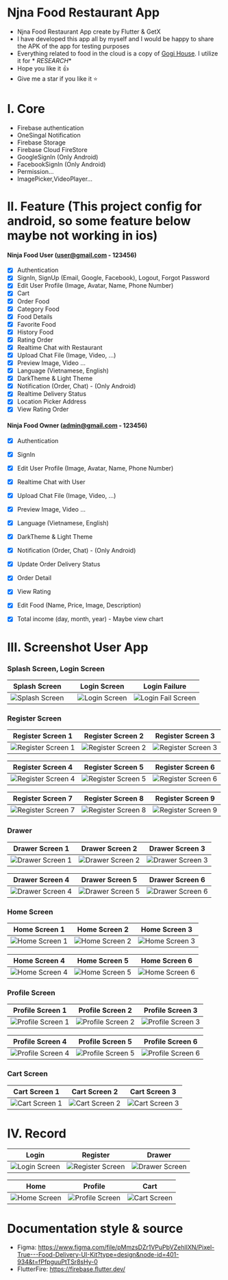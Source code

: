 # Njna Food Restaurant App

* Njna Food Restaurant App create by Flutter & GetX
* I have developed this app all by myself and I would be happy to share the APK of the app for testing purposes
* Everything related to food in the cloud is a copy of [Gogi House](https://gogi.com.vn/thuc-don). I utilize it for *
  *RESEARCH**
* Hope you like it 👍
* Give me a star if you like it ⭐

# I. Core

- Firebase authentication
- OneSingal Notification
- Firebase Storage
- Firebase Cloud FireStore
- GoogleSignIn (Only Android)
- FacebookSignIn (Only Android)
- Permission...
- ImagePicker,VideoPlayer...

# II. Feature (This project config for android, so some feature below maybe not working in ios)

#### Ninja Food User (user@gmail.com - 123456)

- [x] Authentication
- [x] SignIn, SignUp (Email, Google, Facebook), Logout, Forgot Password
- [x] Edit User Profile (Image, Avatar, Name, Phone Number)
- [x] Cart
- [x] Order Food
- [x] Category Food
- [x] Food Details
- [x] Favorite Food
- [x] History Food
- [x] Rating Order
- [x] Realtime Chat with Restaurant
- [x] Upload Chat File (Image, Video, ...)
- [x] Preview Image, Video ...
- [x] Language (Vietnamese, English)
- [x] DarkTheme & Light Theme
- [x] Notification (Order, Chat) - (Only Android)
- [x] Realtime Delivery Status
- [x] Location Picker Address
- [x] View Rating Order

#### Ninja Food Owner (admin@gmail.com - 123456)

- [x] Authentication
- [x] SignIn
- [x] Edit User Profile (Image, Avatar, Name, Phone Number)
- [x] Realtime Chat with User
- [x] Upload Chat File (Image, Video, ...)
- [x] Preview Image, Video ...
- [x] Language (Vietnamese, English)
- [x] DarkTheme & Light Theme
- [x] Notification (Order, Chat) - (Only Android)
- [x] Update Order Delivery Status
- [x] Order Detail
- [x] View Rating
- [x] Edit Food (Name, Price, Image, Description)
- [x] Total income (day, month, year) - Maybe view chart



# III. Screenshot User App

### **Splash Screen, Login Screen**


|         Splash Screen          |  |         Login Screen         |             Login Failure              |
|:------------------------------:|:-|:-----------------------------:|:--------------------------------------:|
| ![Splash Screen][splash-image] |  | ![Login Screen][login-image] | ![Login Fail Screen][login-fail-image] |

### **Register Screen**

|           Register Screen 1            |           Register Screen 2            |           Register Screen 3 |
|:--------------------------------------:|:--------------------------------------:|:----------------------------:|
| ![Register Screen 1][register-image-1] | ![Register Screen 2][register-image-2] | ![Register Screen 3][register-image-3] |

|           Register Screen 4            |           Register Screen 5            |           Register Screen 6 |
|:--------------------------------------:|:--------------------------------------:|:----------------------------:|
| ![Register Screen 4][register-image-4] | ![Register Screen 5][register-image-5] | ![Register Screen 6][register-image-6] |

|           Register Screen 7            |           Register Screen 8            |           Register Screen 9 |
|:--------------------------------------:|:--------------------------------------:|:----------------------------:|
| ![Register Screen 7][register-image-7] | ![Register Screen 8][register-image-8] | ![Register Screen 9][register-image-9] |


### **Drawer**
|           Drawer Screen 1            |           Drawer Screen 2            |           Drawer Screen 3 |
|:------------------------------------:|:------------------------------------:|:--------------------------:|
| ![Drawer Screen 1][drawer-image-1] | ![Drawer Screen 2][drawer-image-2] | ![Drawer Screen 3][drawer-image-3] |

|           Drawer Screen 4            |           Drawer Screen 5            |           Drawer Screen 6 |
|:------------------------------------:|:------------------------------------:|:--------------------------:|
| ![Drawer Screen 4][drawer-image-4] | ![Drawer Screen 5][drawer-image-5] | ![Drawer Screen 6][drawer-image-6] |


### **Home Screen**
|           Home Screen 1            |           Home Screen 2            |           Home Screen 3 |
|:----------------------------------:|:----------------------------------:|:------------------------:|
| ![Home Screen 1][home-image-1] | ![Home Screen 2][home-image-2] | ![Home Screen 3][home-image-3] |

|           Home Screen 4            |           Home Screen 5            |           Home Screen 6 |
|:----------------------------------:|:----------------------------------:|:------------------------:|
| ![Home Screen 4][home-image-4] | ![Home Screen 5][home-image-5] | ![Home Screen 6][home-image-6] |


### **Profile Screen**

| Profile Screen 1 | Profile Screen 2 | Profile Screen 3 |
|:----------------:|:----------------:|:----------------:|
| ![Profile Screen 1][profile-image-1] | ![Profile Screen 2][profile-image-2] | ![Profile Screen 3][profile-image-3] |

 
| Profile Screen 4 | Profile Screen 5 | Profile Screen 6 |
|:----------------:|:----------------:|:----------------:|
| ![Profile Screen 4][profile-image-4] | ![Profile Screen 5][profile-image-5] | ![Profile Screen 6][profile-image-6] |


### **Cart Screen**

| Cart Screen 1 | Cart Screen 2 | Cart Screen 3 |
|:-------------:|:-------------:|:-------------:|
| ![Cart Screen 1][cart-image-1] | ![Cart Screen 2][cart-image-2] | ![Cart Screen 3][cart-image-3] |



# IV. Record

|             Login             |              Register               |        Drawer        |
|:-----------------------------:|:-----------------------------------:|:--------------------:|
| ![Login Screen][login-record] | ![Register Screen][register-record] | ![Drawer Screen][drawer-record] |



| Home | Profile | Cart |
|:----:|:-------:|:----:|
| ![Home Screen][home-record] | ![Profile Screen][profile-record] | ![Cart Screen][cart-record] |





# Documentation style & source
- Figma: https://www.figma.com/file/pMmzsDZr1VPuPbVZehlIXN/Pixel-True---Food-Delivery-UI-Kit?type=design&node-id=401-934&t=fPfpguuPtTSr8sHy-0
- FlutterFire: https://firebase.flutter.dev/

<!-- Variables/Text References max width = 200 -->

[splash-image]:     https://raw.githubusercontent.com/quocbao238/NinjaFood/devMaster/screen_shot/splash.png

[login-image]:      https://raw.githubusercontent.com/quocbao238/NinjaFood/devMaster/screen_shot/login_1.png

[login-fail-image]: https://raw.githubusercontent.com/quocbao238/NinjaFood/devMaster/screen_shot/login_2.png

[register-image-1]: https://raw.githubusercontent.com/quocbao238/NinjaFood/devMaster/screen_shot/register_1.png

[register-image-2]: https://raw.githubusercontent.com/quocbao238/NinjaFood/devMaster/screen_shot/register_2.png

[register-image-3]: https://raw.githubusercontent.com/quocbao238/NinjaFood/devMaster/screen_shot/register_3.png

[register-image-4]: https://raw.githubusercontent.com/quocbao238/NinjaFood/devMaster/screen_shot/register_4.png

[register-image-5]: https://raw.githubusercontent.com/quocbao238/NinjaFood/devMaster/screen_shot/register_5.png

[register-image-6]: https://raw.githubusercontent.com/quocbao238/NinjaFood/devMaster/screen_shot/register_6.png

[register-image-7]: https://raw.githubusercontent.com/quocbao238/NinjaFood/devMaster/screen_shot/register_7.png

[register-image-8]: https://raw.githubusercontent.com/quocbao238/NinjaFood/devMaster/screen_shot/register_8.png

[register-image-9]: https://raw.githubusercontent.com/quocbao238/NinjaFood/devMaster/screen_shot/register_9.png

[register-record]: https://raw.githubusercontent.com/quocbao238/NinjaFood/devMaster/screen_shot/register_record.gif

[login-record]: https://raw.githubusercontent.com/quocbao238/NinjaFood/devMaster/screen_shot/login_record.gif

[home-image-1]: https://raw.githubusercontent.com/quocbao238/NinjaFood/devMaster/screen_shot/home_image_1.png
[home-image-2]: https://raw.githubusercontent.com/quocbao238/NinjaFood/devMaster/screen_shot/home_image_2.png
[home-image-3]: https://raw.githubusercontent.com/quocbao238/NinjaFood/devMaster/screen_shot/home_image_3.png
[home-image-4]: https://raw.githubusercontent.com/quocbao238/NinjaFood/devMaster/screen_shot/home_image_4.png
[home-image-5]: https://raw.githubusercontent.com/quocbao238/NinjaFood/devMaster/screen_shot/home_image_5.png
[home-image-6]: https://raw.githubusercontent.com/quocbao238/NinjaFood/devMaster/screen_shot/home_image_6.png
[home-record]: https://raw.githubusercontent.com/quocbao238/NinjaFood/devMaster/screen_shot/home_record.gif


[drawer-image-1]: https://raw.githubusercontent.com/quocbao238/NinjaFood/devMaster/screen_shot/drawer_1.png
[drawer-image-2]: https://raw.githubusercontent.com/quocbao238/NinjaFood/devMaster/screen_shot/drawer_2.png
[drawer-image-3]: https://raw.githubusercontent.com/quocbao238/NinjaFood/devMaster/screen_shot/drawer_3.png
[drawer-image-4]: https://raw.githubusercontent.com/quocbao238/NinjaFood/devMaster/screen_shot/drawer_4.png
[drawer-image-5]: https://raw.githubusercontent.com/quocbao238/NinjaFood/devMaster/screen_shot/drawer_5.png
[drawer-image-6]: https://raw.githubusercontent.com/quocbao238/NinjaFood/devMaster/screen_shot/drawer_6.png
[drawer-record]: https://raw.githubusercontent.com/quocbao238/NinjaFood/devMaster/screen_shot/drawer_record.gif

[profile-image-1]: https://raw.githubusercontent.com/quocbao238/NinjaFood/devMaster/screen_shot/profile_image_1.png
[profile-image-2]: https://raw.githubusercontent.com/quocbao238/NinjaFood/devMaster/screen_shot/profile_image_2.png
[profile-image-3]: https://raw.githubusercontent.com/quocbao238/NinjaFood/devMaster/screen_shot/profile_image_3.png
[profile-image-4]: https://raw.githubusercontent.com/quocbao238/NinjaFood/devMaster/screen_shot/profile_image_4.png
[profile-image-5]: https://raw.githubusercontent.com/quocbao238/NinjaFood/devMaster/screen_shot/profile_image_5.png
[profile-image-6]: https://raw.githubusercontent.com/quocbao238/NinjaFood/devMaster/screen_shot/profile_image_6.png
[profile-record]: https://raw.githubusercontent.com/quocbao238/NinjaFood/devMaster/screen_shot/profile_record.gif


[cart-image-1]: https://raw.githubusercontent.com/quocbao238/NinjaFood/devMaster/screen_shot/cart_image_1.png
[cart-image-2]: https://raw.githubusercontent.com/quocbao238/NinjaFood/devMaster/screen_shot/cart_image_2.png
[cart-image-3]: https://raw.githubusercontent.com/quocbao238/NinjaFood/devMaster/screen_shot/cart_image_3.png
[cart-record]: https://raw.githubusercontent.com/quocbao238/NinjaFood/devMaster/screen_shot/cart_record.gif


